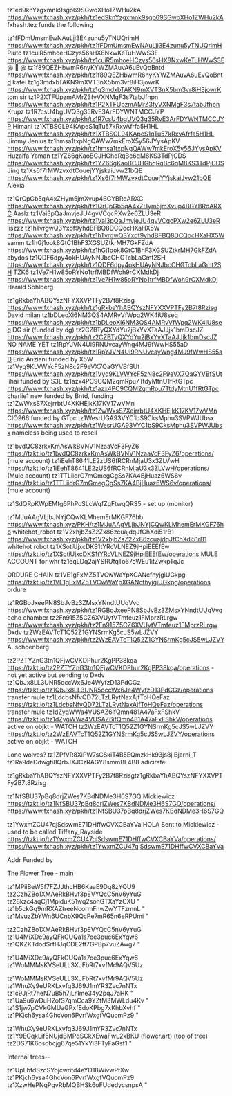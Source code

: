 tz1ed9knYzgxmnk9sgo69SGwoXHo1ZWHu2kA    https://www.fxhash.xyz/pkh/tz1ed9knYzgxmnk9sgo69SGwoXHo1ZWHu2kA fxhash.tez funds the following

tz1fFDmUmsmEwNAuLji3E4zunu5yTNUQrimH    https://www.fxhash.xyz/pkh/tz1fFDmUmsmEwNAuLji3E4zunu5yTNUQrimH Pluto
tz1cuiR5mhoeHCzys56sHX8NxwKeTuHWwS3E    https://www.fxhash.xyz/pkh/tz1cuiR5mhoeHCzys56sHX8NxwKeTuHWwS3E @  @ 
tz1f89QEZHbwmR6nyKYWZMAuvA6uEvQoBntd    https://www.fxhash.xyz/pkh/tz1f89QEZHbwmR6nyKYWZMAuvA6uEvQoBntd kafei
tz1g3mdxbTAKN9mXVT3nX5bm3vr8iH3jowrK    https://www.fxhash.xyz/pkh/tz1g3mdxbTAKN9mXVT3nX5bm3vr8iH3jowrK tom sir
tz1P2XTFUpzmAMrZ3fyVXNMgF3s7tabJfhpn    https://www.fxhash.xyz/pkh/tz1P2XTFUpzmAMrZ3fyVXNMgF3s7tabJfhpn Krupz
tz1R7csU4bgUVQ3g35RvE3ArFDYWNTMCCJYP    https://www.fxhash.xyz/pkh/tz1R7csU4bgUVQ3g35RvE3ArFDYWNTMCCJYP Himani
tz1XTBSGL94KApeS1qTu57kRxvAfrfa5H1HL    https://www.fxhash.xyz/pkh/tz1XTBSGL94KApeS1qTu57kRxvAfrfa5H1HL Jimmy Jenius
tz1hmsa1txpNgQAWw7mkEroX5y56JYysApKV    https://www.fxhash.xyz/pkh/tz1hmsa1txpNgQAWw7mkEroX5y56JYysApKV Huzaifa Yaman
tz1YZ66gKaoBCJHGhqRqBc6qM8KS3TdPjCDS    https://www.fxhash.xyz/pkh/tz1YZ66gKaoBCJHGhqRqBc6qM8KS3TdPjCDS Jing
tz1Xs6f7rMWzvxdtCouejYYjskaiJvw21bQE    https://www.fxhash.xyz/pkh/tz1Xs6f7rMWzvxdtCouejYYjskaiJvw21bQE Alexia

tz1QrCpGb5qA4xZHym5jmXvup4BGYBRdARXC    https://www.fxhash.xyz/pkh/tz1QrCpGb5qA4xZHym5jmXvup4BGYBRdARXC Aaslz
tz1Vai3pQaJmvjeJU4gvVCqcPXw2e6ZLU3eR    https://www.fxhash.xyz/pkh/tz1Vai3pQaJmvjeJU4gvVCqcPXw2e6ZLU3eR  liszzz
tz1hTvrgwQ3Yxof9yhdBFBQ8DCQocHXaHX5W    https://www.fxhash.xyz/pkh/tz1hTvrgwQ3Yxof9yhdBFBQ8DCQocHXaHX5W samm
tz1hGj1ook8GtC1BhF3XGSUZtkrMH7GkFZdA    https://www.fxhash.xyz/pkh/tz1hGj1ook8GtC1BhF3XGSUZtkrMH7GkFZdA abydos
tz1QDF6dpy4okHUAyNNJbcCHGTcbLaGmt2SH    https://www.fxhash.xyz/pkh/tz1QDF6dpy4okHUAyNNJbcCHGTcbLaGmt2SH TZK6
tz1Ve7H1w85oRYNo1trfMBDfWoh9rCXMdkDj    https://www.fxhash.xyz/pkh/tz1Ve7H1w85oRYNo1trfMBDfWoh9rCXMdkDj Harald Sohlberg

tz1gRkbaYhABQYszNFYXXVPTFy2B7t8Rzisg    https://www.fxhash.xyz/pkh/tz1gRkbaYhABQYszNFYXXVPTFy2B7t8Rzisg  David milan
tz1bDLeoXi6NM3QS4AMRvVfWpq2WK4iU8seq    https://www.fxhash.xyz/pkh/tz1bDLeoXi6NM3QS4AMRvVfWpq2WK4iU8seq  DG sir (funded by dg)
tz2CZBTyQXYdYu2jBxYvXTaAJJjk1bmDscJZ    https://www.fxhash.xyz/pkh/tz2CZBTyQXYdYu2jBxYvXTaAJJjk1bmDscJZ  NO NAME YET
tz1RpYJVN4Ui9RNUvcayWng4MJ9fWwHS55aD    https://www.fxhash.xyz/pkh/tz1RpYJVN4Ui9RNUvcayWng4MJ9fWwHS55aD  Eric Anziani   funded by X5W
tz1Vyq9KLVWYcF5zN8c2F9eVX7QaGYVBfSUt    https://www.fxhash.xyz/pkh/tz1Vyq9KLVWYcF5zN8c2F9eVX7QaGYVBfSUt  lihai          funded by S3E
tz1azx4PC9CQM2qmRpu7TtdyMtnU1fRtGTpc    https://www.fxhash.xyz/pkh/tz1azx4PC9CQM2qmRpu7TtdyMtnU1fRtGTpc  charlie1       new funded by Bntd, funding 
tz1ZwWxsS7XejrrbtU4XKHEjkK17KV17wVMn    https://www.fxhash.xyz/pkh/tz1ZwWxsS7XejrrbtU4XKHEjkK17KV17wVMn  CIO966         funded by GTpc
tz1WesrUGA93VYC1bS9CksMphu3SVPWJUbsx    https://www.fxhash.xyz/pkh/tz1WesrUGA93VYC1bS9CksMphu3SVPWJUbsx  nameless       being used to resell 

tz1bvdQC8zrkxKmAsWkBVNV1NzaaVcF3FyZ6    https://tzkt.io/tz1bvdQC8zrkxKmAsWkBVNV1NzaaVcF3FyZ6/operations/ (mule account)
tz1iEehT8641LE2zUS6fRCRnMjaU3x3ZLVwH    https://tzkt.io/tz1iEehT8641LE2zUS6fRCRnMjaU3x3ZLVwH/operations/ (Mule account)
tz1TTLiidrG7mGmegCgSs7KA4BjHuaz6WS6v    https://tzkt.io/tz1TTLiidrG7mGmegCgSs7KA4BjHuaz6WS6v/operations/ (mule account)

tz1SdQRpKWpEMfg6PhPcSLcWqfZgFtwqQRS5 - set up (monitor)

tz1MJuAAgVLjbJNYjCQwKLMhemErMKGF76hb    https://www.fxhash.xyz/PKH/tz1MJuAAgVLjbJNYjCQwKLMhemErMKGF76hb whitehot_robot
tz1V2xhjbZsZ2Zx86zcuajdqJfChXdi51rB1    https://www.fxhash.xyz/pkh/tz1V2xhjbZsZ2Zx86zcuajdqJfChXdi51rB1 whitehot robot
tz1XSotiUjxcDKS1tYRcVLNEZ9jHpiEEEfEw    https://tzkt.io/tz1XSotiUjxcDKS1tYRcVLNEZ9jHpiEEEfEw/operations MULE ACCOUNT for whr
tz1eqLDq2ajYSRUfqTo67oWEu1itZwkpTqJc

ORDURE CHAIN
tz1VE1gFxMZ5TVCwWaYpXGANcfhyjgiUGkpg    https://tzkt.io/tz1VE1gFxMZ5TVCwWaYpXGANcfhyjgiUGkpg/operations ordure

tz1RGBoJxeePN8SbJvBz3ZMsxYNndtUUqVvq    https://www.fxhash.xyz/pkh/tz1RGBoJxeePN8SbJvBz3ZMsxYNndtUUqVvq echo chamber
tz2Fn915Z5CZ6XVUytVTmfeuz1FMprzRLrgw    https://www.fxhash.xyz/pkh/tz2Fn915Z5CZ6XVUytVTmfeuz1FMprzRLrgw Dxdv
tz2WzEAVTcT1Q52Z1GYNSrmKg5cJS5wLJZVY    https://www.fxhash.xyz/pkh/tz2WzEAVTcT1Q52Z1GYNSrmKg5cJS5wLJZVY A. schoenberg

tz2PZTYZnG3tn1QFjwCVKDPhur2KgPP38kqa    https://tzkt.io/tz2PZTYZnG3tn1QFjwCVKDPhur2KgPP38kqa/operations - not yet active but sending to Dxdv
tz1QbJx8LL3UNR5occWx6Je4WyfzD13PdCGz    https://tzkt.io/tz1QbJx8LL3UNR5occWx6Je4WyfzD13PdCGz/operations transfer mule
tz1LdcbsNfvQD72LTzLRytNaxAjfToHQeFaz    https://tzkt.io/tz1LdcbsNfvQD72LTzLRytNaxAjfToHQeFaz/operations transfer mule
tz1dZyqWWa4VUSAZ6ifQmn481A47aFxFShkV    https://tzkt.io/tz1dZyqWWa4VUSAZ6ifQmn481A47aFxFShkV/operations active on objkt - WATCH
tz2WzEAVTcT1Q52Z1GYNSrmKg5cJS5wLJZVY    https://tzkt.io/tz2WzEAVTcT1Q52Z1GYNSrmKg5cJS5wLJZVY/operations active on objkt - WATCH

Lone wolves?
tz1ZPfVR8XiPW7sCSkiT4B5EQmzkHk93js8j Bjarni_T
tz1Ra9deDdwgti8QrbJXJCzRAGY8smmBL4B8 adicirstei

tz1gRkbaYhABQYszNFYXXVPTFy2B7t8Rzisgtz1gRkbaYhABQYszNFYXXVPTFy2B7t8Rzisg


tz1NfSBU37pBq8drjZWes7KBdNDMe3H6S7GQ Mickiewicz
https://tzkt.io/tz1NfSBU37pBq8drjZWes7KBdNDMe3H6S7GQ/operations/ 
https://www.fxhash.xyz/pkh/tz1NfSBU37pBq8drjZWes7KBdNDMe3H6S7GQ

tz1YwxmZCU47qjSdswmE71DHffwCVXCBaYVa HOLA Sent to Mickiewicz - used to be called Tiffany_Rayside 
https://tzkt.io/tz1YwxmZCU47qjSdswmE71DHffwCVXCBaYVa/operations/ 
https://www.fxhash.xyz/pkh/tz1YwxmZCU47qjSdswmE71DHffwCVXCBaYVa 

Addr                                    Funded by

The Flower Tree - main

tz1MPiiBeW5f7FZJJthcHB6KaaE9Dq8zYQU9    tz2CzhZBo1XMAeRkBHvf3pEVYQcC5nV6yYuG
tz28kzc4aqCj1MpiduK51wq2sohGTXaYzCXU    "
tz1b5ckGq9mRXAZtreeNcormFnwZwYTFzmnL    "
tz1MvuzZbYWn6UCnbX9QcPe7mR65n6eRPUmi    "

tz2CzhZBo1XMAeRkBHvf3pEVYQcC5nV6yYuG    tz1U4MiXDc9ayQFkGUQa1s7oe3puc6ExYqw6
tz1QKZKTdodSrfHJqCDE2ft7GPBp7vuZAwg7    "    

tz1U4MiXDc9ayQFkGUQa1s7oe3puc6ExYqw6    tz1WoMMMsKVSeULL3XJFbRt7xvfMr9AQV5Uz

tz1WoMMMsKVSeULL3XJFbRt7xvfMr9AQV5Uz    tz1WhuXy9eURKLxvfq3J69J1mYR3Zvc7nNTx 
tz1c9JjRt7heN7uB5h7jLr1me34y2pqJ7aHK    "
tz1Ua9u6wDuH2ofS7qmCca9YZtM3MWLdu4Kv    "
tz1S1jw7pCVkGMUaGPxfEdoKPbg7xKhbXvhf    "   
tz1PKjch6ysa4GhcVon6PvrfWxgfVQuomPz9    "

tz1WhuXy9eURKLxvfq3J69J1mYR3Zvc7nNTx    tz1Y9EGqkLif5NUjdBMPqSCkXEwaFwL2xBKU (flower.art) (top of tree)
tz2DS71K6osobcjg67qe51YkYi3FTyFaGsf1    "

Internal trees--

tz1UpLbfdSzcSYojcwritd4eYD18WivwPtXw    tz1PKjch6ysa4GhcVon6PvrfWxgfVQuomPz9
tz1XzwHePNqPqvRbMQBHSk6oFUdedycsnpsA    "